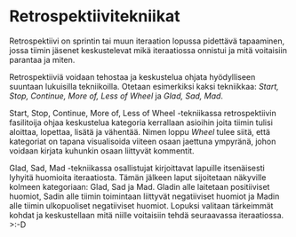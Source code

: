 # Retrospektiivitekniikat

Retrospektiivi on sprintin tai muun iteraation lopussa pidettävä tapaaminen, jossa tiimin jäsenet keskustelevat mikä iteraatiossa onnistui ja mitä voitaisiin parantaa ja miten. 

Retrospektiiviä voidaan tehostaa ja keskustelua ohjata hyödylliseen suuntaan lukuisilla tekniikoilla. Otetaan esimerkiksi kaksi tekniikkaa: _Start, Stop, Continue, More of, Less of Wheel_ ja _Glad, Sad, Mad_.

Start, Stop, Continue, More of, Less of Wheel -tekniikassa retrospektiivin fasilitoija ohjaa keskustelua kategoria kerrallaan asioihin joita tiimin tulisi aloittaa, lopettaa, lisätä ja vähentää. Nimen loppu _Wheel_ tulee siitä, että kategoriat on tapana visualisoida viiteen osaan jaettuna ympyränä, johon voidaan kirjata kuhunkin osaan liittyvät kommentit.

Glad, Sad, Mad -tekniikassa osallistujat kirjoittavat lapuille itsenäisesti lyhyitä huomioita iteraatiosta. Tämän jälkeen laput sijoitetaan näkyville kolmeen kategoriaan: Glad, Sad ja Mad.
Gladin alle laitetaan positiiviset huomiot, Sadin alle tiimin toimintaan liittyvät negatiiviset huomiot ja Madin alle tiimin ulkopuoliset negatiiviset huomiot. Lopuksi valitaan tärkeimmät kohdat ja keskustellaan mitä niille voitaisiin tehdä seuraavassa iteraatiossa.
\>:-D